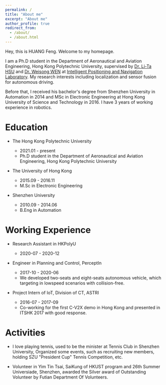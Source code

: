 ```yaml
---
permalink: /
title: "About me"
excerpt: "About me"
author_profile: true
redirect_from: 
  - /about/
  - /about.html
---
```


Hey, this is HUANG Feng. Welcome to my homepage.

I am a Ph.D student in the Department of Aeronautical and Aviation Engineering, Hong Kong Polytechnic University, supervised by [Dr. Li-Ta HSU](https://www.polyu.edu.hk/aae/people/academic-staff/dr-lt-hsu/) and [Dr. Weisong WEN](https://www.polyu.edu.hk/aae/people/academic-staff/dr-weisong-wen/) at [Intelligent Positioning and Navigation Laboratory](https://www.polyu-ipn-lab.com/). My research interests including localization and sensor fusion for autonomous driving.

Before that, I received his bachelor's degree from Shenzhen University in Automation in 2014 and MSc in Electronic Engineering at Hong Kong University of Science and Technology in 2016. I have 3 years of working experience in robotics. 

Education
======
* The Hong Kong Polytechnic University
  * 2021.01 - present
  * Ph.D student in the Department of Aeronautical and Aviation Engineering, Hong Kong Polytechnic University

* The University of Hong Kong
  * 2015.09 - 2016.11 
  * M.Sc in Electronic Engineering

* Shenzhen University
  * 2010.09 - 2014.06 
  * B.Eng in Automation


Working Experience
======
* Research Assistant in HKPolyU
  * 2020-07 - 2020-12

* Engineer in Planning and Control, PerceptIn 
  * 2017-10 - 2020-06
  * We developed two-seats and eight-seats autonomous vehicle, which targeting in lowspeed scenarios with collision-free. 

* Project Intern of IoT, Division of CT, ASTRI
  * 2016-07 - 2017-09
  * Co-working for the first C-V2X demo in Hong Kong and presented in ITSHK 2017 with good response.

Activities
======
* I love playing tennis, used to be the minister at Tennis Club in Shenzhen University, Organized some events, such as recruiting new members, holding SZU "President Cup" Tennis Competition, etc.

* Volunteer in Yim Tin Tsai, SaiKung of HKUST program and 26th Summer Universiade, Shenzhen, awarded the Silver award of Outstanding Volunteer by Futian Department Of Volunteers.

